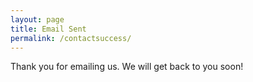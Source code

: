 ```yaml
---
layout: page
title: Email Sent
permalink: /contactsuccess/
---
```


Thank you for emailing us. We will get back to you soon!
